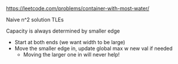 https://leetcode.com/problems/container-with-most-water/


Naive n^2 solution TLEs 

Capacity is always determined by smaller edge
- Start at both ends (we want width to be large)
- Move the smaller edge in, update global max w new val if needed
	- Moving the larger one in will never help!
	